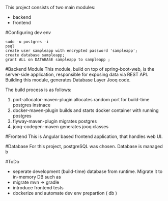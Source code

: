 This project consists of two main modules:

- backend
- frontend

#Configuring dev env

```shell script
sudo -u postgres -i
psql
create user sampleapp with encrypted password 'sampleapp';
create database sampleapp;
grant ALL on DATABASE sampleapp to sampleapp ;
```


#Backend Module
This module, build on top of spring-boot-web, is the server-side application, responsible for exposing data via REST API.
Building this module, generates Database Layer Jooq code.

The build process is as follows:
1. port-allocator-maven-plugin allocates random port for build-time postgres instnace
2. docker-maven-plugin builds and starts docker container with running postgres
3. flyway-maven-plugin migrates postgres
4. jooq-codegen-maven generates jooq classes

#Frontend
This is Angular based frontend application, that handles web UI.

#Database
For this project, postgreSQL was chosen.
Database is managed b

#ToDo
- seperate development (build-time) database from runtime. Migrate it to in-memory DB such as  
- migrate mvn -> gradle
- introduce frontend tests
- dockerize and automate dev env prepartion ( db )